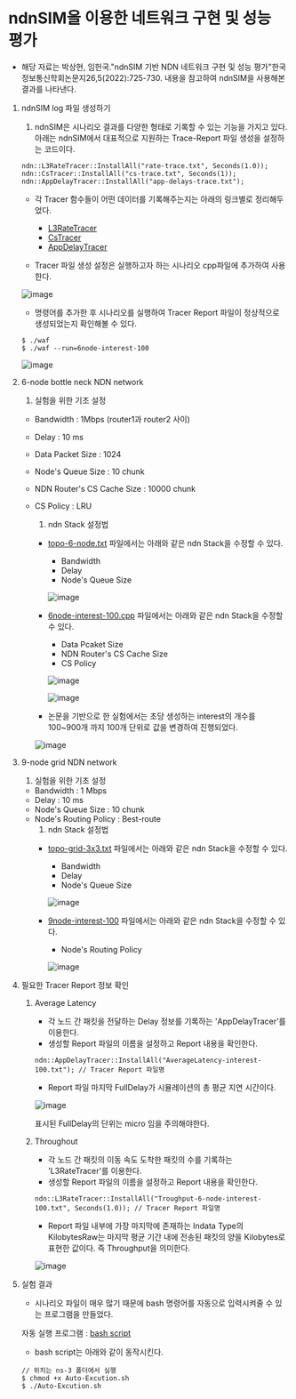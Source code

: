 # ndnSIM을 이용한 네트워크 구현 및 성능 평가
- 해당 자료는 박상현, 임헌국."ndnSIM 기반 NDN 네트워크 구현 및 성능 평가"한국정보통신학회논문지26,5(2022):725-730. 내용을 참고하여 ndnSIM을 사용해본 결과를 나타낸다.

1. ndnSIM log 파일 생성하기
    1. ndnSIM은 시나리오 결과를 다양한 형태로 기록할 수 있는 기능을 가지고 있다. 아래는 ndnSIM에서 대표적으로 지원하는 Trace-Report 파일 생성을 설정하는 코드이다.
    ```
    ndn::L3RateTracer::InstallAll("rate-trace.txt", Seconds(1.0));
    ndn::CsTracer::InstallAll("cs-trace.txt", Seconds(1));
    ndn::AppDelayTracer::InstallAll("app-delays-trace.txt");
    ```
    - 각 Tracer 함수들이 어떤 데이터를 기록해주는지는 아래의 링크별로 정리해두었다.
        - [L3RateTracer]()
        - [CsTracer]()
        - [AppDelayTracer]()
    
    - Tracer 파일 생성 설정은 실행하고자 하는 시나리오 cpp파일에 추가하여 사용한다.


    ![image](https://github.com/WoogiBoogi1129/ICN-NDN-Study/assets/110087545/d7b1f8b4-150e-496b-96e8-8b3b74a7ba1e)

    - 명령어를 추가한 후 시나리오를 실행하여 Tracer Report 파일이 정상적으로 생성되었는지 확인해볼 수 있다.
    ```
    $ ./waf
    $ ./waf --run=6node-interest-100
    ```
    ![image](https://github.com/WoogiBoogi1129/ICN-NDN-Study/assets/110087545/c978b48a-09a7-4194-8c47-10f7bc6093ec)


2. 6-node bottle neck NDN network
    1. 실험을 위한 기초 설정
    - Bandwidth : 1Mbps (router1과 router2 사이)
    - Delay : 10 ms
    - Data Packet Size : 1024
    - Node's Queue Size : 10 chunk
    - NDN Router's CS Cache Size : 10000 chunk
    - CS Policy : LRU
        1. ndn Stack 설정법
        - [topo-6-node.txt](src/topologies/topo-6-node.md) 파일에서는 아래와 같은 ndn Stack을 수정할 수 있다.
            - Bandwidth
            - Delay
            - Node's Queue Size


            ![image](https://github.com/WoogiBoogi1129/ICN-NDN-Study/assets/110087545/03c379c9-b767-4fcb-a8bb-a2a9f6cf5909)


        - [6node-interest-100.cpp](src/ndnSim-exam/6node-interest-100.cpp) 파일에서는 아래와 같은 ndn Stack을 수정할 수 있다.
            - Data Pcaket Size
            - NDN Router's CS Cache Size
            - CS Policy


            ![image](https://github.com/WoogiBoogi1129/ICN-NDN-Study/assets/110087545/7be1530a-17a1-4d00-b849-fe05e089b62c)


            ![image](https://github.com/WoogiBoogi1129/ICN-NDN-Study/assets/110087545/3cec37cc-d1c6-420d-84c7-8a36bb7e540f)


        - 논문을 기반으로 한 실험에서는 초당 생성하는 interest의 개수를 100~900개 까지 100개 단위로 값을 변경하여 진행되었다.


        ![image](https://github.com/WoogiBoogi1129/ICN-NDN-Study/assets/110087545/0efc254b-cdbf-4f8b-a022-3e39bc43926a)

        
3. 9-node grid NDN network
    1. 실험을 위한 기초 설정
    - Bandwidth : 1 Mbps
    - Delay : 10 ms
    - Node's Queue Size : 10 chunk
    - Node's Routing Policy : Best-route
        1. ndn Stack 설정법
        - [topo-grid-3x3.txt](src/topologies/topo-grid-3x3.md) 파일에서는 아래와 같은 ndn Stack을 수정할 수 있다.
            - Bandwidth
            - Delay
            - Node's Queue Size


            ![image](https://github.com/WoogiBoogi1129/ICN-NDN-Study/assets/110087545/0c67d641-32d9-47b7-9830-462a6b78846c)


        - [9node-interest-100](src/ndnSim-exam/9node-interest-100.cpp) 파일에서는 아래와 같은 ndn Stack을 수정할 수 있다.
            - Node's Routing Policy


            ![image](https://github.com/WoogiBoogi1129/ICN-NDN-Study/assets/110087545/13085061-9a50-4654-8e17-987433f5ec94)


4. 필요한 Tracer Report 정보 확인
    1. Average Latency
        - 각 노드 간 패킷을 전달하는 Delay 정보를 기록하는 'AppDelayTracer'를 이용한다.
        - 생성할 Report 파일의 이름을 설정하고 Report 내용을 확인한다.
        ```
        ndn::AppDelayTracer::InstallAll("AverageLatency-interest-100.txt"); // Tracer Report 파일명
        ```
        - Report 파일 마지막 FullDelay가 시뮬레이션의 총 평균 지연 시간이다.


        ![image](https://github.com/WoogiBoogi1129/ICN-NDN-Study/assets/110087545/2870dcfa-835b-4f8b-b298-2ae351d09f57)


        표시된 FullDelay의 단위는 micro 임을 주의해야한다.


    2. Throughout
        - 각 노드 간 패킷의 이동 속도 도착한 패킷의 수를 기록하는 'L3RateTracer'를 이용한다.
        - 생성할 Report 파일의 이름을 설정하고 Report 내용을 확인한다.
        ```
        ndn::L3RateTracer::InstallAll("Troughput-6-node-interest-100.txt", Seconds(1.0)); // Tracer Report 파일명
        ```
        - Report 파일 내부에 가장 마지막에 존재하는 Indata Type의 KilobytesRaw는 마지막 평균 기간 내에 전송된 패킷의 양을 Kilobytes로 표현한 값이다. 즉 Throughput을 의미한다.


        ![image](https://github.com/WoogiBoogi1129/ICN-NDN-Study/assets/110087545/12929de3-ccb3-4d1d-9a59-f363a7a993c6)


5. 실험 결과
    - 시나리오 파일이 매우 많기 때문에 bash 명령어를 자동으로 입력시켜줄 수 있는 프로그램을 만들었다.
    
    
    자동 실행 프로그램 : [bash script](src/Auto-Excution.sh)


    - bash script는 아래와 같이 동작시킨다.
    ```
    // 위치는 ns-3 폴더에서 실행
    $ chmod +x Auto-Excution.sh
    $ ./Auto-Excution.sh
    ```
